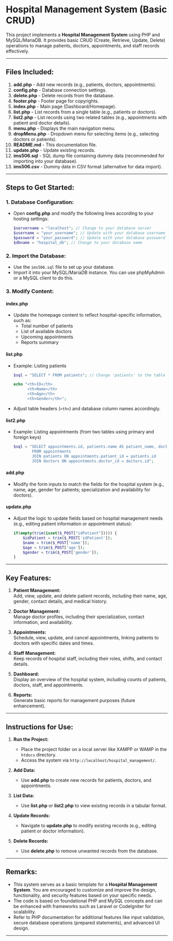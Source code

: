 # Hospital Management System (Basic CRUD)

This project implements a **Hospital Management System** using PHP and MySQL/MariaDB. It provides basic CRUD (Create, Retrieve, Update, Delete) operations to manage patients, doctors, appointments, and staff records effectively.

---

## Files Included:
1. **add.php** - Add new records (e.g., patients, doctors, appointments).  
2. **config.php** - Database connection settings.  
3. **delete.php** - Delete records from the database.  
4. **footer.php** - Footer page for copyrights.  
5. **index.php** - Main page (Dashboard/Homepage).  
6. **list.php** - List records from a single table (e.g., patients or doctors).  
7. **list2.php** - List records using two related tables (e.g., appointments with patient and doctor details).  
8. **menu.php** - Displays the main navigation menu.  
9. **dropMenu.php** - Dropdown menu for selecting items (e.g., selecting doctors or patients).  
10. **README.md** - This documentation file.  
11. **update.php** - Update existing records.  
12. **ims506.sql** - SQL dump file containing dummy data (recommended for importing into your database).  
13. **ims506.csv** - Dummy data in CSV format (alternative for data import).

---

## Steps to Get Started:
### 1. Database Configuration:
- Open **config.php** and modify the following lines according to your hosting settings:
  ```php
  $servername = "localhost"; // Change to your database server
  $username = "your_username"; // Update with your database username
  $password = "your_password"; // Update with your database password
  $dbname = "hospital_db"; // Change to your database name
  ```

### 2. Import the Database:
- Use the `ims506.sql` file to set up your database.  
- Import it into your MySQL/MariaDB instance. You can use phpMyAdmin or a MySQL client to do this.

### 3. Modify Content:
#### **index.php**
- Update the homepage content to reflect hospital-specific information, such as:
  - Total number of patients
  - List of available doctors
  - Upcoming appointments
  - Reports summary

#### **list.php**
   - Example: Listing patients
     ```php
     $sql = "SELECT * FROM patients"; // Change 'patients' to the table name you want to list

     echo "<th>ID</th>
           <th>Name</th>
           <th>Age</th>
           <th>Gender</th>";
     ```
   - Adjust table headers (`<th>`) and database column names accordingly.

#### **list2.php**
   - Example: Listing appointments (from two tables using primary and foreign keys)
     ```php
     $sql = "SELECT appointments.id, patients.name AS patient_name, doctors.name AS doctor_name, appointments.date, appointments.time, appointments.status
             FROM appointments
             JOIN patients ON appointments.patient_id = patients.id
             JOIN doctors ON appointments.doctor_id = doctors.id";
     ```

#### **add.php**
   - Modify the form inputs to match the fields for the hospital system (e.g., name, age, gender for patients; specialization and availability for doctors).

#### **update.php**
   - Adjust the logic to update fields based on hospital management needs (e.g., editing patient information or appointment status):
     ```php
     if(empty(trim(isset($_POST["idPatient"])))) {
         $idPatient = trim($_POST['idPatient']);
         $name = trim($_POST['name']);
         $age = trim($_POST['age']);
         $gender = trim($_POST['gender']);
     }
     ```

---

## Key Features:
1. **Patient Management:**  
   Add, view, update, and delete patient records, including their name, age, gender, contact details, and medical history.

2. **Doctor Management:**  
   Manage doctor profiles, including their specialization, contact information, and availability.

3. **Appointments:**  
   Schedule, view, update, and cancel appointments, linking patients to doctors with specific dates and times.

4. **Staff Management:**  
   Keep records of hospital staff, including their roles, shifts, and contact details.

5. **Dashboard:**  
   Display an overview of the hospital system, including counts of patients, doctors, staff, and appointments.

6. **Reports:**  
   Generate basic reports for management purposes (future enhancement).

---

## Instructions for Use:
1. **Run the Project:**
   - Place the project folder on a local server like XAMPP or WAMP in the `htdocs` directory.
   - Access the system via `http://localhost/hospital_management/`.

2. **Add Data:**
   - Use **add.php** to create new records for patients, doctors, and appointments.

3. **List Data:**
   - Use **list.php** or **list2.php** to view existing records in a tabular format.

4. **Update Records:**
   - Navigate to **update.php** to modify existing records (e.g., editing patient or doctor information).

5. **Delete Records:**
   - Use **delete.php** to remove unwanted records from the database.

---

## Remarks:
- This system serves as a basic template for a **Hospital Management System**. You are encouraged to customize and improve the design, functionality, and security features based on your specific needs.
- The code is based on foundational PHP and MySQL concepts and can be enhanced with frameworks such as Laravel or CodeIgniter for scalability.
- Refer to PHP documentation for additional features like input validation, secure database operations (prepared statements), and advanced UI design.

---
